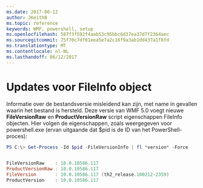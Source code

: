 ```yaml
---
ms.date: 2017-06-12
author: JKeithB
ms.topic: reference
keywords: WMF, powershell, setup
ms.openlocfilehash: 587f3f592f4aab53c95bbc6d37ea37d7f2364aec
ms.sourcegitcommit: 75f70c7df01eea5e7a2c16f9a3ab1dd437a1f8fd
ms.translationtype: MT
ms.contentlocale: nl-NL
ms.lasthandoff: 06/12/2017
---
```

# <a name="updates-to-fileinfo-object"></a>Updates voor FileInfo object
Informatie over de bestandsversie misleidend kan zijn, met name in gevallen waarin het bestand is hersteld. Deze versie van WMF 5.0 voegt nieuwe **FileVersionRaw** en **ProductVersionRaw** script eigenschappen FileInfo objecten. Hier volgen de eigenschappen, zoals weergegeven voor powershell.exe (ervan uitgaande dat $pid is de ID van het PowerShell-proces):

```powershell
PS C:\> Get-Process -Id $pid -FileVersionInfo | fl *version* -Force


FileVersionRaw    : 10.0.10586.117
ProductVersionRaw : 10.0.10586.117
FileVersion       : 10.0.10586.117 (th2_release.160212-2359)
ProductVersion    : 10.0.10586.117

